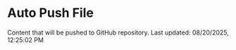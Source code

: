 # Auto Push File

Content that will be pushed to GitHub repository.
Last updated: 08/20/2025, 12:25:02 PM